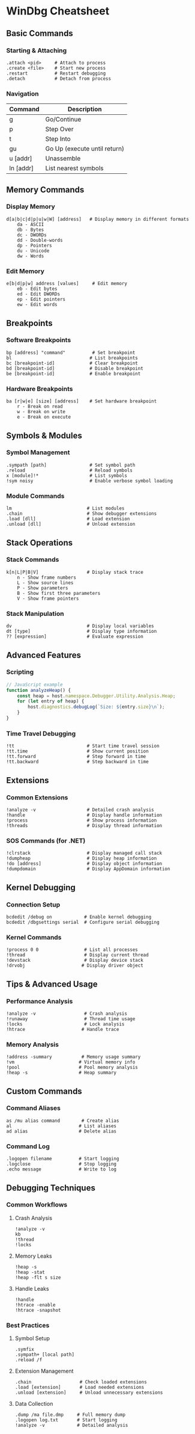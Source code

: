 # WinDbg Cheatsheet

## Basic Commands
### Starting & Attaching
```
.attach <pid>     # Attach to process
.create <file>    # Start new process
.restart          # Restart debugging
.detach           # Detach from process
```

### Navigation
| Command | Description |
|---------|-------------|
| g | Go/Continue |
| p | Step Over |
| t | Step Into |
| gu | Go Up (execute until return) |
| u [addr] | Unassemble |
| ln [addr] | List nearest symbols |

## Memory Commands
### Display Memory
```
d[a|b|c|d|p|u|w|W] [address]   # Display memory in different formats
    da - ASCII
    db - Bytes
    dc - DWORDs
    dd - Double-words
    dp - Pointers
    du - Unicode
    dw - Words
```

### Edit Memory
```
e[b|d|p|w] address [values]     # Edit memory
    eb - Edit bytes
    ed - Edit DWORDs
    ep - Edit pointers
    ew - Edit words
```

## Breakpoints
### Software Breakpoints
```
bp [address] "command"          # Set breakpoint
bl                             # List breakpoints
bc [breakpoint-id]             # Clear breakpoint
bd [breakpoint-id]             # Disable breakpoint
be [breakpoint-id]             # Enable breakpoint
```

### Hardware Breakpoints
```
ba [r|w|e] [size] [address]    # Set hardware breakpoint
    r - Break on read
    w - Break on write
    e - Break on execute
```

## Symbols & Modules
### Symbol Management
```
.sympath [path]                # Set symbol path
.reload                        # Reload symbols
x [module]!*                   # List symbols
!sym noisy                     # Enable verbose symbol loading
```

### Module Commands
```
lm                            # List modules
.chain                        # Show debugger extensions
.load [dll]                   # Load extension
.unload [dll]                 # Unload extension
```

## Stack Operations
### Stack Commands
```
k[n|L|P|B|V]                  # Display stack trace
    n - Show frame numbers
    L - Show source lines
    P - Show parameters
    B - Show first three parameters
    V - Show frame pointers
```

### Stack Manipulation
```
dv                            # Display local variables
dt [type]                     # Display type information
?? [expression]               # Evaluate expression
```

## Advanced Features
### Scripting
```javascript
// JavaScript example
function analyzeHeap() {
    const heap = host.namespace.Debugger.Utility.Analysis.Heap;
    for (let entry of heap) {
        host.diagnostics.debugLog(`Size: ${entry.size}\n`);
    }
}
```

### Time Travel Debugging
```
!tt                           # Start time travel session
!tt.time                      # Show current position
!tt.forward                   # Step forward in time
!tt.backward                  # Step backward in time
```

## Extensions
### Common Extensions
```
!analyze -v                   # Detailed crash analysis
!handle                       # Display handle information
!process                      # Show process information
!threads                      # Display thread information
```

### SOS Commands (for .NET)
```
!clrstack                     # Display managed call stack
!dumpheap                     # Display heap information
!do [address]                 # Display object information
!dumpdomain                   # Display AppDomain information
```

## Kernel Debugging
### Connection Setup
```
bcdedit /debug on            # Enable kernel debugging
bcdedit /dbgsettings serial  # Configure serial debugging
```

### Kernel Commands
```
!process 0 0                 # List all processes
!thread                      # Display current thread
!devstack                    # Display device stack
!drvobj                     # Display driver object
```

## Tips & Advanced Usage
### Performance Analysis
```
!analyze -v                  # Crash analysis
!runaway                     # Thread time usage
!locks                       # Lock analysis
!htrace                     # Handle trace
```

### Memory Analysis
```
!address -summary           # Memory usage summary
!vm                        # Virtual memory info
!pool                      # Pool memory analysis
!heap -s                   # Heap summary
```

## Custom Commands
### Command Aliases
```
as /mu alias command        # Create alias
al                         # List aliases
ad alias                   # Delete alias
```

### Command Log
```
.logopen filename          # Start logging
.logclose                  # Stop logging
.echo message              # Write to log
```

## Debugging Techniques
### Common Workflows
1. Crash Analysis
   ```
   !analyze -v
   kb
   !thread
   !locks
   ```

2. Memory Leaks
   ```
   !heap -s
   !heap -stat
   !heap -flt s size
   ```

3. Handle Leaks
   ```
   !handle
   !htrace -enable
   !htrace -snapshot
   ```

### Best Practices
1. Symbol Setup
   ```
   .symfix
   .sympath+ [local path]
   .reload /f
   ```

2. Extension Management
   ```
   .chain                  # Check loaded extensions
   .load [extension]       # Load needed extensions
   .unload [extension]     # Unload unnecessary extensions
   ```

3. Data Collection
   ```
   .dump /ma file.dmp     # Full memory dump
   .logopen log.txt       # Start logging
   !analyze -v            # Detailed analysis
   ```
